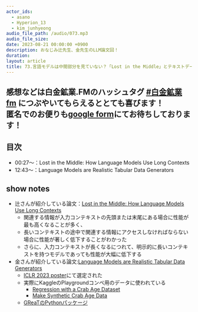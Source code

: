 ```yaml
---
actor_ids:
  - asano
  - Hyperion_13
  - kim_junhyeong
audio_file_path: /audio/073.mp3
audio_file_size: 
date: 2023-08-21 00:00:00 +0900
description: おなじみ辻先生、金先生のLLM論文回！
duration: 
layout: article
title: 73.言語モデルは中間部分を見ていない？「Lost in the Middle」とテキストデータのaugmentation？「GReaT」の話
---
```

感想などは白金鉱業.FMのハッシュタグ [#白金鉱業fm](https://twitter.com/search?q=%23%E7%99%BD%E9%87%91%E9%89%B1%E6%A5%ADfm&src=typed_query) につぶやいてもらえるととても喜びます！  
匿名でのお便りも[google form](https://forms.gle/pRVNhjrhk8F88T228)にてお待ちしております！  
---
## 目次
 - 00:27～：Lost in the Middle: How Language Models Use Long Contexts
 - 12:43～：Language Models are Realistic Tabular Data Generators

## show notes
- 辻さんが紹介している論文：[Lost in the Middle: How Language Models Use Long Contexts](https://arxiv.org/abs/2307.03172)
   - 関連する情報が入力コンテキストの先頭または末尾にある場合に性能が最も高くなることが多く、
   - 長いコンテキストの途中で関連する情報にアクセスしなければならない場合に性能が著しく低下することがわかった
   - さらに、入力コンテキストが長くなるにつれて、明示的に長いコンテキストを持つモデルであっても性能が大幅に低下する
- 金さんが紹介している論文:[Language Models are Realistic Tabular Data Generators](https://openreview.net/forum?id=cEygmQNOeI)
   - [ICLR 2023 poster](https://iclr.cc/virtual/2023/poster/11269)にて選定された
   - 実際にKaggleのPlaygroundコンペ用のデータに使われている
      - [Regression with a Crab Age Dataset](https://www.kaggle.com/competitions/playground-series-s3e16/overview)
      - [Make Synthetic Crab Age Data](https://www.kaggle.com/code/inversion/make-synthetic-crab-age-data/notebook)
   - [GReaTのPythonパッケージ](https://github.com/kathrinse/be_great)